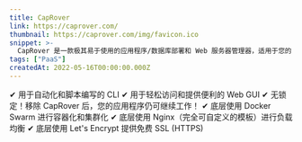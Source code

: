 ```yaml
---
title: CapRover
link: https://caprover.com/
thumbnail: https://caprover.com/img/favicon.ico
snippet: >-
  CapRover 是一款极其易于使用的应用程序/数据库部署和 Web 服务器管理器，适用于您的 NodeJS、Python、PHP、ASP.NET、Ruby、MySQL、MongoDB、Postgres、WordPress（等等）应用程序！
tags: ["PaaS"]
createdAt: 2022-05-16T00:00:00.000Z
---
```

✔ 用于自动化和脚本编写的 CLI
✔ 用于轻松访问和提供便利的 Web GUI
✔ 无锁定！移除 CapRover 后，您的应用程序仍可继续工作！
✔ 底层使用 Docker Swarm 进行容器化和集群化
✔ 底层使用 Nginx（完全可自定义的模板）进行负载均衡
✔ 底层使用 Let's Encrypt 提供免费 SSL (HTTPS)